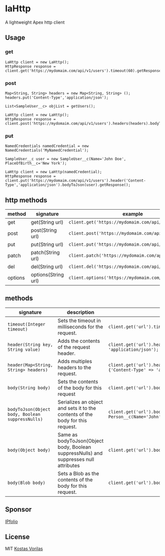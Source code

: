 # laHttp
A lightweight Apex http client


## Usage

### get

```apex
LaHttp client = new LaHttp();
HttpResponse response = client.get('https://mydomaim.com/api/v1/users').timeout(60).getResponse();
```


### post

```apex
Map<String, String> headers = new Map<String, String> ();
headers.put('Content-Type','application/json');

List<SampleUser__c> objList = getUsers();

LaHttp client = new LaHttp();
HttpResponse response = client.post('https://mydomaim.com/api/v1/users').headers(headers).bodyToJson(objList).getResponse();
```

### put

```apex
NamedCredentials namedCredential = new NamedCredentials('MyNamedCredential'); 

SampleUser__c user = new SampleUser__c(Name='John Doe', PlaceOfBirth__c='New York');

LaHttp client = new LaHttp(namedCredential);
HttpResponse response = client.put('https://mydomaim.com/api/v1/users').header('Content-Type','application/json').bodyToJson(user).getResponse();
```


## http methods

method | signature | example 
--- | --- | --- 
get | get(String url) | `client.get('https://mydomaim.com/api/v1/users')`
post | post(String url) | `client.post('https://mydomaim.com/api/v1/users')` 
put | put(String url) | `client.put('https://mydomaim.com/api/v1/users')` 
patch | patch(String url) | `client.patch('https://mydomaim.com/api/v1/users')` 
del | del(String url) | `client.del('https://mydomaim.com/api/v1/users')` 
options | options(String url) | `client.options('https://mydomaim.com/api/v1/users')` 

## methods
signature| description | example 
--- | --- | --- 
`timeout(Integer timeout)` | Sets the timeout in milliseconds for the request. | `client.get('url').timeout(10);`
`header(String key, String value)` | Adds the contents of the request header. | `client.get('url').header('Content-Type', 'application/json');`
`header(Map<String, String> headers)` | Adds multiples headers to the request. | `client.get('url').header(new Map<String, String> {'Content-Type' => 'application/json')});`
`body(String body)` | Sets the contents of the body for this request | `client.get('url').body('{"userId":"1"}');`
`bodyToJson(Object body, Boolean suppressNulls)` | Serializes an object and sets it to the contents of the body for this request. | `client.get('url').bodyToJson(new Person__c(Name='John'), false);`
`body(Object body)` | Same as bodyToJson(Object body, Boolean suppressNulls) and suppresses null attributes | `client.get('url').body(new Person__c(Name='John'))`
`body(Blob body)` | Sets a Blob as the contents of the body for this request. | `client.get('url').body(Blob.valueOf('{"userId":"1"}'))`


## Sponsor
[IPfolio](https://www.ipfolio.com)

## License
MIT [Kostas Vorilas](mailto:kvorilas@gmail.com)
